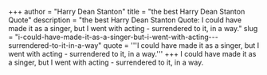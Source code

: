 +++
author = "Harry Dean Stanton"
title = "the best Harry Dean Stanton Quote"
description = "the best Harry Dean Stanton Quote: I could have made it as a singer, but I went with acting - surrendered to it, in a way."
slug = "i-could-have-made-it-as-a-singer-but-i-went-with-acting---surrendered-to-it-in-a-way"
quote = '''I could have made it as a singer, but I went with acting - surrendered to it, in a way.'''
+++
I could have made it as a singer, but I went with acting - surrendered to it, in a way.
